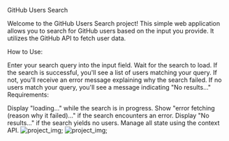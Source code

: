 GitHub Users Search

Welcome to the GitHub Users Search project! This simple web application allows you to search for GitHub users based on the input you provide. It utilizes the GitHub API to fetch user data.

How to Use:

Enter your search query into the input field.
Wait for the search to load. If the search is successful, you'll see a list of users matching your query. If not, you'll receive an error message explaining why the search failed.
If no users match your query, you'll see a message indicating "No results..."
Requirements:

Display "loading..." while the search is in progress.
Show "error fetching (reason why it failed)..." if the search encounters an error.
Display "No results..." if the search yields no users.
Manage all state using the context API.
![project_img](img/githubSearch1.png);
![project_img](img/githubSearch2.png);
